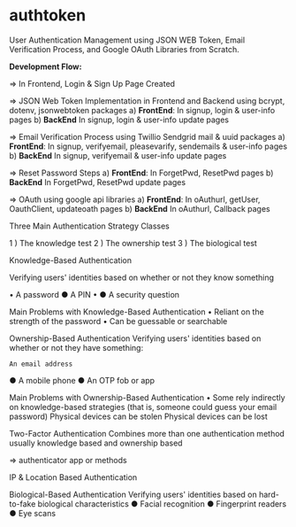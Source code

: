 # authtoken

User Authentication Management using JSON WEB Token, Email Verification Process, and Google OAuth Libraries from Scratch.

**Development Flow:**

=> In Frontend, Login & Sign Up Page Created

=> JSON Web Token Implementation in Frontend and Backend using bcrypt, dotenv, jsonwebtoken packages
    a) **FrontEnd**: In signup, login & user-info pages
    b) **BackEnd** In signup, login & user-info update pages
    
=> Email Verification Process using Twillio Sendgrid mail & uuid packages
    a) **FrontEnd**: In signup, verifyemail, pleasevarify, sendemails & user-info pages
    b) **BackEnd** In signup, verifyemail & user-info update pages

=> Reset Password Steps
    a) **FrontEnd**: In ForgetPwd, ResetPwd pages
    b) **BackEnd** In ForgetPwd, ResetPwd  update pages

=> OAuth using google api libraries
    a) **FrontEnd**: In oAuthurl, getUser, OauthClient, updateoath pages
    b) **BackEnd** In oAuthurl, Callback  pages


 Three Main Authentication Strategy Classes

  1 )   The knowledge test
  2 )   The ownership test
  3 )   The biological test


Knowledge-Based Authentication

Verifying users' identities based on whether or not they know something

  • A password
  ● A PIN
  • ● A security question


Main Problems with Knowledge-Based Authentication
  • Reliant on the strength of the password
  • Can be guessable or searchable



Ownership-Based Authentication
Verifying users' identities based on whether or not they have something:

    An email address
  ● A mobile phone
  ● An OTP fob or app


Main Problems with Ownership-Based Authentication
  • Some rely indirectly on knowledge-based strategies (that is,
    someone could guess your email password)
    Physical devices can be stolen
    Physical devices can be lost

Two-Factor Authentication
Combines more than one authentication method usually knowledge based and ownership based

=> authenticator app or methods

IP & Location Based Authentication


Biological-Based Authentication
Verifying users' identities based on hard-to-fake biological characteristics
   ● Facial recognition
  ● Fingerprint readers
  ● Eye scans

